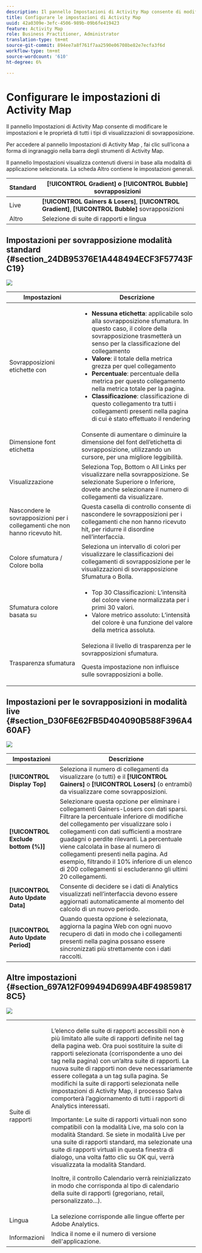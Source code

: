 ```yaml
---
description: Il pannello Impostazioni di Activity Map consente di modificare le impostazioni e le proprietà di tutti i tipi di visualizzazioni di sovrapposizione.
title: Configurare le impostazioni di Activity Map
uuid: 42a0309e-3efc-4506-989b-09b6fe419423
feature: Activity Map
role: Business Practitioner, Administrator
translation-type: tm+mt
source-git-commit: 894ee7a8f761f7aa2590e06708be82e7ecfa3f6d
workflow-type: tm+mt
source-wordcount: '610'
ht-degree: 6%

---
```



# Configurare le impostazioni di Activity Map

Il pannello Impostazioni di Activity Map consente di modificare le impostazioni e le proprietà di tutti i tipi di visualizzazioni di sovrapposizione.

Per accedere al pannello Impostazioni di Activity Map , fai clic sull’icona a forma di ingranaggio nella barra degli strumenti di Activity Map.

Il pannello Impostazioni visualizza contenuti diversi in base alla modalità di applicazione selezionata. La scheda Altro contiene le impostazioni generali.

| Standard | **[!UICONTROL Gradient]** o  **[!UICONTROL Bubble]** sovrapposizioni |
|---|---|
| Live | **[!UICONTROL Gainers & Losers]**,  **[!UICONTROL Gradient]**,  **[!UICONTROL Bubble]** sovrapposizioni |
| Altro | Selezione di suite di rapporti e lingua |

## Impostazioni per sovrapposizione modalità standard {#section_24DB95376E1A448494ECF3F57743FC19}

![](assets/settings_standard.png)

<table id="table_0244107DE6D142F2A1DA4882E0ED9826"> 
 <thead> 
  <tr> 
   <th colname="col2" class="entry"> Impostazioni </th> 
   <th colname="col3" class="entry"> Descrizione </th> 
  </tr> 
 </thead>
 <tbody> 
  <tr> 
   <td colname="col2"> <span class="uicontrol"> Sovrapposizioni etichette con</span> </td> 
   <td colname="col3"> 
    <ul id="ul_13AD02789F2D4904A35215A8FA230F3E"> 
     <li id="li_8DB71636D2074C69B0D94D3FB0CAFE28"> <b>Nessuna etichetta</b>: applicabile solo alla sovrapposizione sfumatura. In questo caso, il colore della sovrapposizione trasmetterà un senso per la classificazione del collegamento </li> 
     <li id="li_39C98D7EA9514C1D8731B9D21C0E73A6"> <b>Valore</b>: il totale della metrica grezza per quel collegamento </li> 
     <li id="li_A5F583E45BCD4F2399398F9DCC7FE382"> <b>Percentuale</b>: percentuale della metrica per questo collegamento nella metrica totale per la pagina. </li> 
     <li id="li_E4BF7D3B863E4B6C8E737CF29ADA9D67"> <b>Classificazione</b>: classificazione di questo collegamento tra tutti i collegamenti presenti nella pagina di cui è stato effettuato il rendering </li> 
    </ul> </td> 
  </tr> 
  <tr> 
   <td colname="col2"> <span class="uicontrol"> Dimensione font etichetta</span> </td> 
   <td colname="col3"> Consente di aumentare o diminuire la dimensione del font dell’etichetta di sovrapposizione, utilizzando un cursore, per una migliore leggibilità. </td> 
  </tr> 
  <tr> 
   <td colname="col2"> <span class="uicontrol"> Visualizzazione</span> </td> 
   <td colname="col3">Seleziona <span class="uicontrol"> Top</span>, <span class="uicontrol"> Bottom</span> o <span class="uicontrol"> All Links</span> per visualizzare nella sovrapposizione. Se selezionate Superiore o Inferiore, dovete anche selezionare il numero di collegamenti da visualizzare. </td> 
  </tr> 
  <tr> 
   <td colname="col2"> <span class="uicontrol"> Nascondere le sovrapposizioni per i collegamenti che non hanno ricevuto hit.</span> </td> 
   <td colname="col3"> Questa casella di controllo consente di nascondere le sovrapposizioni per i collegamenti che non hanno ricevuto hit, per ridurre il disordine nell’interfaccia. </td> 
  </tr> 
  <tr> 
   <td colname="col2"> <span class="uicontrol"> Colore sfumatura / Colore bolla</span> </td> 
   <td colname="col3">Seleziona un intervallo di colori per visualizzare le classificazioni dei collegamenti di sovrapposizione per le visualizzazioni di sovrapposizione <span class="uicontrol"> Sfumatura</span> o <span class="uicontrol"> Bolla</span>. </td> 
  </tr> 
  <tr> 
   <td colname="col2"> <span class="uicontrol"> Sfumatura colore basata su</span> </td> 
   <td colname="col3"> 
    <ul id="ul_1B5C2A44A9EB465D8B8E9AD91AF79D69"> 
     <li id="li_C983CB68B90B492BB0774254292B5961"> <span class="uicontrol"> Top 30 Classificazioni</span>: L’intensità del colore viene normalizzata per i primi 30 valori. </li> 
     <li id="li_1E83431C8C734AB0BC82B5A66AED1189"> <span class="uicontrol"> Valore</span> metrico assoluto: L’intensità del colore è una funzione del valore della metrica assoluta. </li> 
    </ul> </td> 
  </tr> 
  <tr> 
   <td colname="col2"> <span class="uicontrol"> Trasparenza sfumatura</span> </td> 
   <td colname="col3">Seleziona il livello di trasparenza per le sovrapposizioni sfumatura. <p>Questa impostazione non influisce sulle sovrapposizioni a bolle. </p> </td> 
  </tr> 
 </tbody> 
</table>

## Impostazioni per le sovrapposizioni in modalità live {#section_D30F6E62FB5D404090B588F396A460AF}

![](assets/settings_live.png)

| Impostazioni | Descrizione |
|---|---|
| **[!UICONTROL Display Top]** | Seleziona il numero di collegamenti da visualizzare (o tutti) e il **[!UICONTROL Gainers]** o **[!UICONTROL Losers]** (o entrambi) da visualizzare come sovrapposizioni. |
| **[!UICONTROL Exclude bottom (%)]** | Selezionare questa opzione per eliminare i collegamenti Gainers-Losers con dati sparsi. Filtrare la percentuale inferiore di modifiche del collegamento per visualizzare solo i collegamenti con dati sufficienti a mostrare guadagni o perdite rilevanti. La percentuale viene calcolata in base al numero di collegamenti presenti nella pagina. Ad esempio, filtrando il 10% inferiore di un elenco di 200 collegamenti si escluderanno gli ultimi 20 collegamenti. |
| **[!UICONTROL Auto Update Data]** | Consente di decidere se i dati di Analytics visualizzati nell’interfaccia devono essere aggiornati automaticamente al momento del calcolo di un nuovo periodo. |
| **[!UICONTROL Auto Update Period]** | Quando questa opzione è selezionata, aggiorna la pagina Web con ogni nuovo recupero di dati in modo che i collegamenti presenti nella pagina possano essere sincronizzati più strettamente con i dati raccolti. |

## Altre impostazioni {#section_697A12F099494D699A4BF498598178C5}

![](assets/settings_other.png)

<table id="table_0F560236F8844FA0928CBB9C50D5ABEF"> 
 <tbody> 
  <tr> 
   <td colname="col1"> Suite di rapporti </td> 
   <td colname="col2"> <p>L’elenco delle suite di rapporti accessibili non è più limitato alle suite di rapporti definite nel tag della pagina web. Ora puoi sostituire la suite di rapporti selezionata (corrispondente a uno dei tag nella pagina) con un’altra suite di rapporti. La nuova suite di rapporti non deve necessariamente essere collegata a un tag sulla pagina. Se modifichi la suite di rapporti selezionata nelle impostazioni di Activity Map, il processo <span class="uicontrol"> Salva</span> comporterà l’aggiornamento di tutti i rapporti di Analytics interessati. </p> <p> <p>Importante: Le suite di rapporti virtuali non sono compatibili con la modalità Live, ma solo con la modalità Standard. Se siete in modalità Live per una suite di rapporti standard, ma selezionate una suite di rapporti virtuali in questa finestra di dialogo, una volta fatto clic su <span class="uicontrol"> OK</span> qui, verrà visualizzata la modalità Standard. </p> </p> <p>Inoltre, il controllo Calendario verrà reinizializzato in modo che corrisponda al tipo di calendario della suite di rapporti (gregoriano, retail, personalizzato...). </p> </td> 
  </tr> 
  <tr> 
   <td colname="col1"> Lingua </td> 
   <td colname="col2"> La selezione corrisponde alle lingue offerte per Adobe Analytics. </td> 
  </tr> 
  <tr> 
   <td colname="col1"> Informazioni </td> 
   <td colname="col2"> Indica il nome e il numero di versione dell'applicazione. </td> 
  </tr> 
 </tbody> 
</table>

